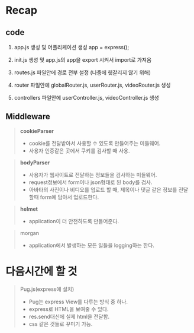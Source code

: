 # Recap

## code

1. app.js 생성 및 어플리케이션 생성 app = express();

2. init.js 생성 및 app.js의 app을 export 시켜서 import로 가져옴

3. routes.js 파일안에 경로 전부 설정 (나중에 헷갈리지 않기 위해)

4. router 파일안에 globalRouter.js, userRouter.js, videoRouter.js 생성

5. controllers 파일안에 userController.js, videoController.js 생성

## Middleware

>**cookieParser**    
>* cookie를 전달받아서 사용할 수 있도록 만들어주는 미들웨어.   
>* 사용자 인증같은 곳에서 쿠키를 검사할 때 사용.

>**bodyParser**   
>* 사용자가 웹사이트로 전달하는 정보들을 검사하는 미들웨어.
>* request정보에서 form이나 json형태로 된 body를 검사. 
>* 아바타의 사진이나 비디오를 업로드 할 때, 제목이나 댓글 같은 정보를 전달할때 form에 담아서 업로드한다.

>**helmet**   
>* application이 더 안전하도록 만들어준다.

>morgan   
>* application에서 발생하는 모든 일들을 logging하는 한다.

# 다음시간에 할 것

>Pug.js(express에 설치)
>* Pug는 express View를 다루는 방식 중 하나.
>* express로 HTML을 보여줄 수 있다.
>* res.send대신에 실제 html을 전달함.
>* css 같은 것들로 꾸미기 가능.
